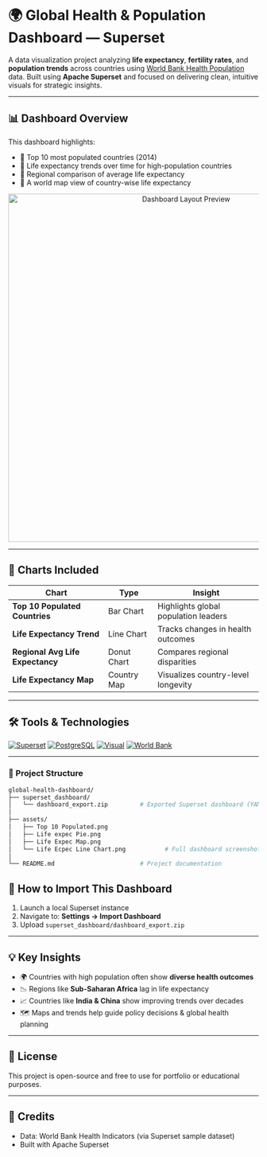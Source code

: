 # 🌍 Global Health & Population Dashboard — Superset

A data visualization project analyzing **life expectancy**, **fertility rates**, and **population trends** across countries using [World Bank Health Population](https://superset.apache.org/) data. Built using **Apache Superset** and focused on delivering clean, intuitive visuals for strategic insights.

---

## 📊 Dashboard Overview

This dashboard highlights:
- 🔹 Top 10 most populated countries (2014)
- 🔹 Life expectancy trends over time for high-population countries
- 🔹 Regional comparison of average life expectancy
- 🔹 A world map view of country-wise life expectancy

<p align="center">
  <img src=""global-health-dashboard\assets\Dashboard.jpg"" alt="Dashboard Layout Preview" width="700"/>
</p>

---

## 🧩 Charts Included

| Chart | Type | Insight |
|-------|------|---------|
| **Top 10 Populated Countries** | Bar Chart | Highlights global population leaders |
| **Life Expectancy Trend** | Line Chart | Tracks changes in health outcomes |
| **Regional Avg Life Expectancy** | Donut Chart | Compares regional disparities |
| **Life Expectancy Map** | Country Map | Visualizes country-level longevity |

---

## 🛠️ Tools & Technologies

[![Superset](https://img.shields.io/badge/Superset-dashboard-green)](https://superset.apache.org/)
[![PostgreSQL](https://img.shields.io/badge/PostgreSQL-powered-blue)](https://www.postgresql.org/)
[![Visual](https://img.shields.io/badge/Data%20Vis-Storytelling-orange)]()
[![World Bank](https://img.shields.io/badge/Data-World%20Bank%20Health-lightgrey)]()

---

### 📁 Project Structure

```bash
global-health-dashboard/
├── superset_dashboard/
│   └── dashboard_export.zip         # Exported Superset dashboard (YAML bundle)
│
├── assets/
│   ├── Top 10 Populated.png
│   ├── Life expec Pie.png
│   ├── Life Expec Map.png
│   └── Life Ecpec Line Chart.png           # Full dashboard screenshot
│
└── README.md                        # Project documentation

```

## 🔁 How to Import This Dashboard

1. Launch a local Superset instance
2. Navigate to: **Settings → Import Dashboard**
3. Upload `superset_dashboard/dashboard_export.zip`

---

## 💡 Key Insights

- 🌍 Countries with high population often show **diverse health outcomes**
- 📉 Regions like **Sub-Saharan Africa** lag in life expectancy
- 📈 Countries like **India & China** show improving trends over decades
- 🗺️ Maps and trends help guide policy decisions & global health planning

---

## 📎 License

This project is open-source and free to use for portfolio or educational purposes.

---

## 🙌 Credits

- Data: World Bank Health Indicators (via Superset sample dataset)
- Built with Apache Superset


